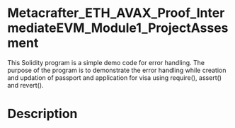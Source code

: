 # Metacrafter_ETH_AVAX_Proof_IntermediateEVM_Module1_ProjectAssesment

This Solidity program is a simple demo code for error handling. The purpose of the program is to demonstrate the error handling while creation and updation of passport and application for visa using require(), assert() and revert().

# Description

